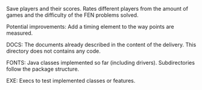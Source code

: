 Save players and their scores. 
Rates different players from the amount of games and the difficulty of the FEN problems solved. 

Potential improvements:
Add a timing element to the way points are measured.


DOCS:
The documents already described in the content of the delivery. This directory does not
contains any code.

FONTS:
Java classes implemented so far (including drivers). Subdirectories follow the package structure.

EXE:
Execs to test implemented classes or features.

